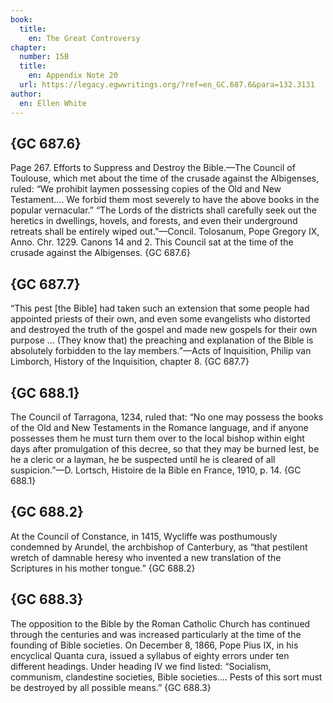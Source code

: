 ```yaml
---
book:
  title:
    en: The Great Controversy
chapter:
  number: 15B
  title:
    en: Appendix Note 20
  url: https://legacy.egwwritings.org/?ref=en_GC.687.6&para=132.3131
author:
  en: Ellen White
---
```


## {GC 687.6}

Page 267. Efforts to Suppress and Destroy the Bible.—The Council of Toulouse, which met about the time of the crusade against the Albigenses, ruled: “We prohibit laymen possessing copies of the Old and New Testament.... We forbid them most severely to have the above books in the popular vernacular.” “The Lords of the districts shall carefully seek out the heretics in dwellings, hovels, and forests, and even their underground retreats shall be entirely wiped out.”—Concil. Tolosanum, Pope Gregory IX, Anno. Chr. 1229. Canons 14 and 2. This Council sat at the time of the crusade against the Albigenses. {GC 687.6}

## {GC 687.7}

“This pest [the Bible] had taken such an extension that some people had appointed priests of their own, and even some evangelists who distorted and destroyed the truth of the gospel and made new gospels for their own purpose ... (They know that) the preaching and explanation of the Bible is absolutely forbidden to the lay members.”—Acts of Inquisition, Philip van Limborch, History of the Inquisition, chapter 8. {GC 687.7}

## {GC 688.1}

The Council of Tarragona, 1234, ruled that: “No one may possess the books of the Old and New Testaments in the Romance language, and if anyone possesses them he must turn them over to the local bishop within eight days after promulgation of this decree, so that they may be burned lest, be he a cleric or a layman, he be suspected until he is cleared of all suspicion.”—D. Lortsch, Histoire de la Bible en France, 1910, p. 14. {GC 688.1}

## {GC 688.2}

At the Council of Constance, in 1415, Wycliffe was posthumously condemned by Arundel, the archbishop of Canterbury, as “that pestilent wretch of damnable heresy who invented a new translation of the Scriptures in his mother tongue.” {GC 688.2}

## {GC 688.3}

The opposition to the Bible by the Roman Catholic Church has continued through the centuries and was increased particularly at the time of the founding of Bible societies. On December 8, 1866, Pope Pius IX, in his encyclical Quanta cura, issued a syllabus of eighty errors under ten different headings. Under heading IV we find listed: “Socialism, communism, clandestine societies, Bible societies.... Pests of this sort must be destroyed by all possible means.” {GC 688.3}

